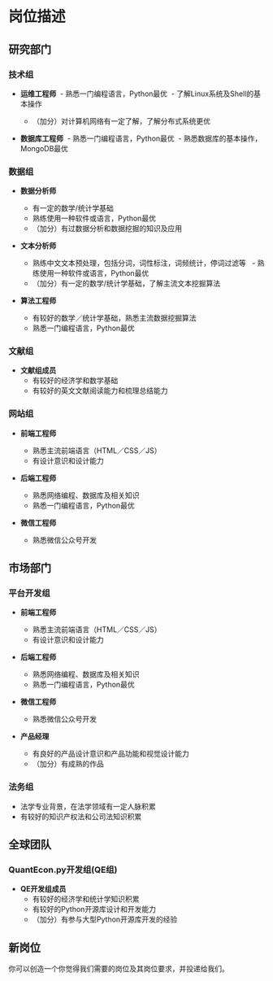 # 岗位描述

## 研究部门

### 技术组

- **运维工程师**
  - 熟悉一门编程语言，Python最优
  - 了解Linux系统及Shell的基本操作
  - （加分）对计算机网络有一定了解，了解分布式系统更优
  
- **数据库工程师**
  - 熟悉一门编程语言，Python最优
  - 熟悉数据库的基本操作，MongoDB最优

### 数据组

- **数据分析师**
  - 有一定的数学/统计学基础
  - 熟练使用一种软件或语言，Python最优
  - （加分）有过数据分析和数据挖掘的知识及应用
  
- **文本分析师**
  - 熟练中文文本预处理，包括分词，词性标注，词频统计，停词过滤等 
  - 熟练使用一种软件或语言，Python最优
  - （加分）有一定的数学/统计学基础，了解主流文本挖掘算法

- **算法工程师**
  - 有较好的数学／统计学基础，熟悉主流数据挖掘算法
  - 熟悉一门编程语言，Python最优

### 文献组

- **文献组成员**
  - 有较好的经济学和数学基础
  - 有较好的英文文献阅读能力和梳理总结能力


### 网站组

- **前端工程师**
  - 熟悉主流前端语言（HTML／CSS／JS）
  - 有设计意识和设计能力
  
- **后端工程师**
  - 熟悉网络编程、数据库及相关知识
  - 熟悉一门编程语言，Python最优

- **微信工程师**
  - 熟悉微信公众号开发


## 市场部门

### 平台开发组

- **前端工程师**
  - 熟悉主流前端语言（HTML／CSS／JS）
  - 有设计意识和设计能力
  
- **后端工程师**
  - 熟悉网络编程、数据库及相关知识
  - 熟悉一门编程语言，Python最优

- **微信工程师**
  - 熟悉微信公众号开发

- **产品经理**
  - 有良好的产品设计意识和产品功能和视觉设计能力
  - （加分）有成熟的作品

### 法务组

- 法学专业背景，在法学领域有一定人脉积累
- 有较好的知识产权法和公司法知识积累


## 全球团队
### QuantEcon.py开发组(QE组)

- **QE开发组成员**
  - 有较好的经济学和统计学知识积累
  - 有较好的Python开源库设计和开发能力
  - （加分）有参与大型Python开源库开发的经验

## 新岗位

你可以创造一个你觉得我们需要的岗位及其岗位要求，并投递给我们。